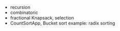 + recursion
+ combinatoric
+ fractional Knapsack, selection
+ CountSortApp, Bucket sort example: radix sorting




